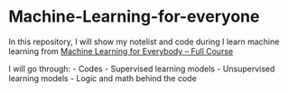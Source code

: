 # Machine-Learning-for-everyone

In this repository, I will show my notelist and code during I learn machine learning from [Machine Learning for Everybody – Full Course](https://www.youtube.com/watch?v=i_LwzRVP7bg)

I will go through:
    - Codes
    - Supervised learning models
    - Unsupervised learning models 
    - Logic and math behind the code
